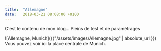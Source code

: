 ```yaml
---
title:  "Allemagne"
date:   2018-03-21 08:08:00 +0100
---
```

C'est le contenu de mon blog... Pleins de test et de paramétrages

![Allemagne, Munich]({{"/assets/images/Allemagne.jpg" | absolute_url }})
Vous pouvez voir ici la place centrale de Munich.


